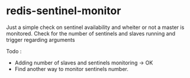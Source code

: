 # redis-sentinel-monitor

Just a simple check on sentinel availability and wheiter or not a master is monitored.
Check for the number of sentinels and slaves running and trigger regarding arguments

Todo :
* Adding number of slaves and sentinels monitoring -> OK
* Find another way to monitor sentinels number.
